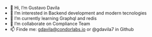 - 👋 Hi, I’m Gustavo Davila
- 👀 I’m interested in Backend development and modern tecnologies 
- 🌱 I’m currently learning Graphql and redis
- 💞️ I’m collaborate on Compliance Team
- 📫 Finde me: gdavila@condorlabs.io or @gdavila7 in Github

<!---
gdavila7/gdavila7 is a ✨ special ✨ repository because its `README.md` (this file) appears on your GitHub profile.
You can click the Preview link to take a look at your changes.
--->
